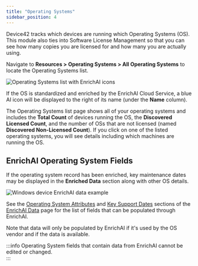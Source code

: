 ```yaml
---
title: "Operating Systems"
sidebar_position: 4
---
```


Device42 tracks which devices are running which Operating Systems (OS). This module also ties into Software License Management so that you can see how many copies you are licensed for and how many you are actually using.

Navigate to **Resources > Operating Systems > All Operating Systems** to locate the Operating Systems list.

![Operating Systems list with EnrichAI icons](/assets/images/operating-systems-enrichai.png)

If the OS is standardized and enriched by the EnrichAI Cloud Service, a blue AI icon will be displayed to the right of its name (under the **Name** column). 

The Operating Systems list page shows all of your operating systems and includes the **Total Count** of devices running the OS, the **Discovered Licensed Count**, and the number of OSs that are not licensed (named **Discovered Non-Licensed Count**). If you click on one of the listed operating systems, you will see details including which machines are running the OS.

## EnrichAI Operating System Fields

If the operating system record has been enriched, key maintenance dates may be displayed in the **Enriched Data** section along with other OS details.

![Windows device EnrichAI data example](/assets/images/operating-system-enrichai-data.png)

See the [Operating System Attributes](auto-discovery/enrichai-data/index.md#operating-system-attributes) and [Key Support Dates](auto-discovery/enrichai-data/index.md#key-support-dates) sections of the [EnrichAI Data](auto-discovery/enrichai-data/#operating-system-attributes) page for the list of fields that can be populated through EnrichAI.

Note that data will only be populated by EnrichAI if it's used by the OS vendor and if the data is available.

:::info
Operating System fields that contain data from EnrichAI cannot be edited or changed.  
:::